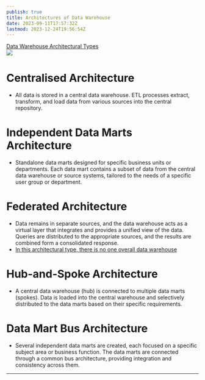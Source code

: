 ```yaml
---
publish: true
title: Architectures of Data Warehouse
date: 2023-09-11T17:57:32Z
lastmod: 2023-12-24T19:56:54Z
---
```


[Data Warehouse Architectural Types](assets/Data%20Warehousing%20Fundamentals%20for%20IT%20Professionals%202nd%20edition-20230914150509-6drb56f.pdf?p=64)  
​![](Data%20Warehousing%20Fundamentals%20for%20IT%20Professionals%202nd%20edition-P64-20230929231710-20230929231710-kl1owt6.png)​

# Centralised Architecture

- All data is stored in a central data warehouse. ETL processes extract, transform, and load data from various sources into the central repository.

# Independent Data Marts Architecture

- Standalone data marts designed for specific business units or departments. Each data mart contains a subset of data from the central data warehouse or source systems, tailored to the needs of a specific user group or department.

# Federated Architecture

* Data remains in separate sources, and the data warehouse acts as a virtual layer that integrates and provides a unified view of the data. Queries are distributed to the appropriate sources, and the results are combined form a consolidated response.
* [In this architectural type, there is no one overall data warehouse](assets/Data%20Warehousing%20Fundamentals%20for%20IT%20Professionals%202nd%20edition-20230914150509-6drb56f.pdf?p=64)

# Hub-and-Spoke Architecture

- A central data warehouse (hub) is connected to multiple data marts (spokes). Data is loaded into the central warehouse and selectively distributed to the data marts based on their specific requirements.

# Data Mart Bus Architecture

* Several independent data marts are created, each focused on a specific subject area or business function. The data marts are connected through a common bus architecture, providing integration and consistency across them.

---
